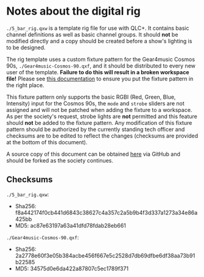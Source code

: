 # Notes about the digital rig  
  
`./5_bar_rig.qxw` is a template rig file for use with QLC+. It contains basic channel definitions as well as basic channel groups. It should **not** be modified directly and a copy should be created before a show's lighting is to be designed.  
  
The rig template uses a custom fixture pattern for the Gear4music Cosmos 90s, `./Gear4music-Cosmos-90.qxf`, and it should be distributed to every new user of the template. **Failure to do this will result in a broken workspace file!** Please see [this documentation](https://docs.qlcplus.org/v5/fixture-definition-editor) to ensure you put the fixture pattern in the right place.  
  
This fixture pattern only supports the basic RGBI (Red, Green, Blue, Intensity) input for the Cosmos 90s, the `mode` and `strobe` sliders are not assigned and will not be patched when adding the fixture to a workspace.  
As per the society's request, strobe lights are **not** permitted and this feature should **not** be added to the fixture pattern. Any modification of this fixture pattern should be authorized by the currently standing tech officer and checksums are to be edited to reflect the changes (checksums are provided at the bottom of this document).  
  
A source copy of this document can be obtained [here](https://github.com/Some-Birb7190/kds_rig_templates) via GitHub and should be forked as the society continues.  
## Checksums  
`./5_bar_rig.qxw`:  
- Sha256: f8a442174f0cb441d6843c38627c4a357c2a5b9b4f3d337a1273a34e86a425bb  
- MD5: ac87e63197a63a41dfd78fdab28eb661  
  
`./Gear4music-Cosmos-90.qxf`:  
- Sha256: 2a2778e60f3e05b384acbe456f667e5c2528d7db69dfbe6df38aa73b91b22585  
- MD5: 34575d0e6da422a87807c5ec1789f371  


 